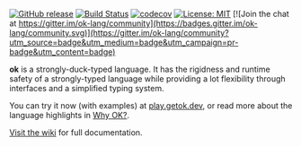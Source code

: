 [![GitHub release](https://img.shields.io/github/release/elliotchance/ok.svg)](https://github.com/elliotchance/ok/releases/)
[![Build Status](https://travis-ci.org/elliotchance/ok.svg?branch=master)](https://travis-ci.org/elliotchance/ok)
[![codecov](https://codecov.io/gh/elliotchance/ok/branch/master/graph/badge.svg)](https://codecov.io/gh/elliotchance/ok)
[![License: MIT](https://img.shields.io/badge/license-MIT-yellow.svg)](https://opensource.org/licenses/MIT)
[![Join the chat at https://gitter.im/ok-lang/community](https://badges.gitter.im/ok-lang/community.svg)](https://gitter.im/ok-lang/community?utm_source=badge&utm_medium=badge&utm_campaign=pr-badge&utm_content=badge)

**ok** is a strongly-duck-typed language. It has the rigidness and runtime
safety of a strongly-typed language while providing a lot flexibility through
interfaces and a simplified typing system.

You can try it now (with examples) at [play.getok.dev](https://play.getok.dev),
or read more about the language highlights in
[Why OK?](https://github.com/elliotchance/ok/wiki/Why-OK%3F).

[Visit the wiki](https://github.com/elliotchance/ok/wiki) for full
documentation.
